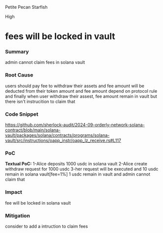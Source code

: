 Petite Pecan Starfish

High

# fees will be locked in vault

### Summary
admin cannot claim fees in solana vault
### Root Cause
users should pay fee to withdraw their assets and fee amount will be deducted from their token amount and fee amount depend on protocol rule and finally when user withdraw their assest, fee amount remain in vault but there isn't instrucition to claim that


### Code Snippet
https://github.com/sherlock-audit/2024-09-orderly-network-solana-contract/blob/main/solana-vault/packages/solana/contracts/programs/solana-vault/src/instructions/oapp_instr/oapp_lz_receive.rs#L117

### PoC
**Textual PoC:**
1-Alice deposits 1000 usdc in solana vault
2-Alice create withdraw request for 1000 usdc
3-her request will be executed and 10 usdc remain in solana vault[fee=1%]
1 usdc remain in vault and admin cannot claim that


### Impact
fee will be locked in solana vault

### Mitigation
consider to add a intruction to claim fees




